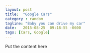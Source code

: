 ```yaml
---
layout: post
title:  "Google Cars"
category : random
tagline: "Baby you can drive my car"
date:   2015-08-25  09:18:55 -0600
tags: [Cars, Google]
---
```

Put the content here  
  

  

